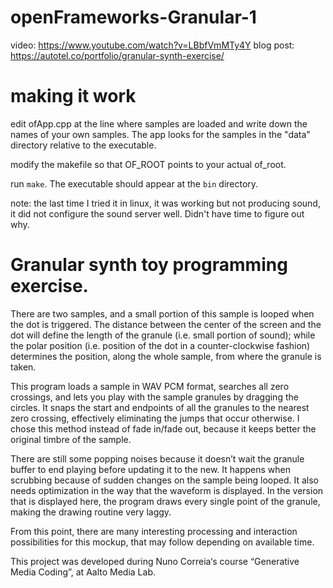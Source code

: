 # openFrameworks-Granular-1

video: https://www.youtube.com/watch?v=LBbfVmMTy4Y
blog post: https://autotel.co/portfolio/granular-synth-exercise/

# making it work

edit ofApp.cpp at the line where samples are loaded and write down the names of your own samples. The app looks for the samples in the "data" directory relative to the executable.

modify the makefile so that OF_ROOT points to your actual of_root. 

run `make`. The executable should appear at the `bin` directory.

note: the last time I tried it in linux, it was working but not producing sound, it did not configure the sound server well. Didn't have time to figure out why.

# Granular synth toy programming exercise.

There are two samples, and a small portion of this sample is looped when the dot is triggered. The distance between the center of the screen and the dot will define the length of the granule (i.e. small portion of sound); while the polar position (i.e. position of the dot in a counter-clockwise fashion) determines the position, along the whole sample, from where the granule is taken.

This program loads a sample in WAV PCM format, searches all zero crossings, and lets you play with the sample granules by dragging the circles. It snaps the start and endpoints of all the granules to the nearest zero crossing, effectively eliminating the jumps that occur otherwise. I chose this method instead of fade in/fade out, because it keeps better the original timbre of the sample.

There are still some popping noises because it doesn’t wait the granule buffer to end playing before updating it to the new. It happens when scrubbing because of sudden changes on the sample being looped.
It also needs optimization in the way that the waveform is displayed. In the version that is displayed here, the program draws every single point of the granule, making the drawing routine very laggy.

From this point, there are many interesting processing and interaction possibilities for this mockup, that may follow depending on available time.

This project was developed during Nuno Correia‘s course “Generative Media Coding”, at Aalto Media Lab.
